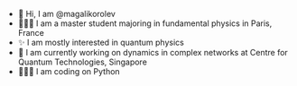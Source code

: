 - 👋 Hi, I am @magalikorolev
- 👩🏻‍🔬 I am a master student majoring in fundamental physics in Paris, France
- ✨ I am mostly interested in quantum physics
- 🌱 I am currently working on dynamics in complex networks at Centre for Quantum Technologies, Singapore
- 👩🏻‍💻 I am coding on Python

<!---
magalikorolev/magalikorolev is a ✨ special ✨ repository because its `README.md` (this file) appears on your GitHub profile.
You can click the Preview link to take a look at your changes.
--->
